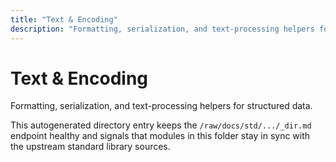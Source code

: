 ```yaml
---
title: "Text & Encoding"
description: "Formatting, serialization, and text-processing helpers for structured data."
---
```


# Text & Encoding

Formatting, serialization, and text-processing helpers for structured data.

This autogenerated directory entry keeps the `/raw/docs/std/.../_dir.md` endpoint healthy and signals that modules in this folder stay in sync with the upstream standard library sources.
